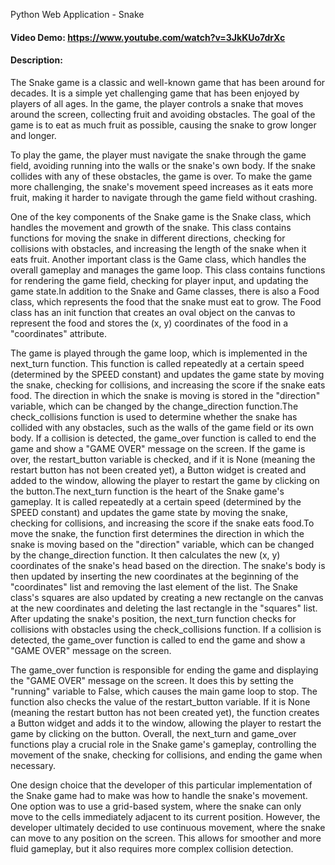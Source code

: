 Python Web Application - Snake

#### Video Demo: https://www.youtube.com/watch?v=3JkKUo7drXc 

#### Description:
The Snake game is a classic and well-known game that has been around for decades. It is a simple yet challenging game that has been enjoyed by players of all ages. In the game, the player controls a snake that moves around the screen, collecting fruit and avoiding obstacles. The goal of the game is to eat as much fruit as possible, causing the snake to grow longer and longer.

To play the game, the player must navigate the snake through the game field, avoiding running into the walls or the snake's own body. If the snake collides with any of these obstacles, the game is over. To make the game more challenging, the snake's movement speed increases as it eats more fruit, making it harder to navigate through the game field without crashing.

One of the key components of the Snake game is the Snake class, which handles the movement and growth of the snake. This class contains functions for moving the snake in different directions, checking for collisions with obstacles, and increasing the length of the snake when it eats fruit. Another important class is the Game class, which handles the overall gameplay and manages the game loop. This class contains functions for rendering the game field, checking for player input, and updating the game state.In addition to the Snake and Game classes, there is also a Food class, which represents the food that the snake must eat to grow. The Food class has an init function that creates an oval object on the canvas to represent the food and stores the (x, y) coordinates of the food in a "coordinates" attribute.

The game is played through the game loop, which is implemented in the next_turn function. This function is called repeatedly at a certain speed (determined by the SPEED constant) and updates the game state by moving the snake, checking for collisions, and increasing the score if the snake eats food. The direction in which the snake is moving is stored in the "direction" variable, which can be changed by the change_direction function.The check_collisions function is used to determine whether the snake has collided with any obstacles, such as the walls of the game field or its own body. If a collision is detected, the game_over function is called to end the game and show a "GAME OVER" message on the screen. If the game is over, the restart_button variable is checked, and if it is None (meaning the restart button has not been created yet), a Button widget is created and added to the window, allowing the player to restart the game by clicking on the button.The next_turn function is the heart of the Snake game's gameplay. It is called repeatedly at a certain speed (determined by the SPEED constant) and updates the game state by moving the snake, checking for collisions, and increasing the score if the snake eats food.To move the snake, the function first determines the direction in which the snake is moving based on the "direction" variable, which can be changed by the change_direction function. It then calculates the new (x, y) coordinates of the snake's head based on the direction. The snake's body is then updated by inserting the new coordinates at the beginning of the "coordinates" list and removing the last element of the list. The Snake class's squares are also updated by creating a new rectangle on the canvas at the new coordinates and deleting the last rectangle in the "squares" list. After updating the snake's position, the next_turn function checks for collisions with obstacles using the check_collisions function. If a collision is detected, the game_over function is called to end the game and show a "GAME OVER" message on the screen.

The game_over function is responsible for ending the game and displaying the "GAME OVER" message on the screen. It does this by setting the "running" variable to False, which causes the main game loop to stop. The function also checks the value of the restart_button variable. If it is None (meaning the restart button has not been created yet), the function creates a Button widget and adds it to the window, allowing the player to restart the game by clicking on the button. Overall, the next_turn and game_over functions play a crucial role in the Snake game's gameplay, controlling the movement of the snake, checking for collisions, and ending the game when necessary.

One design choice that the developer of this particular implementation of the Snake game had to make was how to handle the snake's movement. One option was to use a grid-based system, where the snake can only move to the cells immediately adjacent to its current position. However, the developer ultimately decided to use continuous movement, where the snake can move to any position on the screen. This allows for smoother and more fluid gameplay, but it also requires more complex collision detection.

